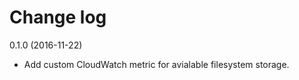 Change log
==========

0.1.0 (2016-11-22)
- Add custom CloudWatch metric for avialable filesystem storage.
